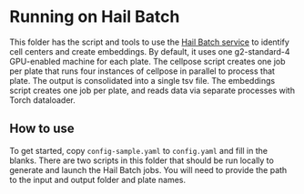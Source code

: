 # Running on Hail Batch

This folder has the script and tools to use the [Hail Batch service](https://hail.is/docs/batch/service.html) to identify cell centers and create embeddings. By default, it uses one g2-standard-4 GPU-enabled machine for each plate. The cellpose script creates one job per plate that runs four instances of cellpose in parallel to process that plate. The output is consolidated into a single tsv file. The embeddings script creates one job per plate, and reads data via separate processes with Torch dataloader.

## How to use

To get started, copy `config-sample.yaml` to `config.yaml` and fill in the blanks. There are two scripts in this folder that should be run locally to generate and launch the Hail Batch jobs. You will need to provide the path to the input and output folder and plate names.